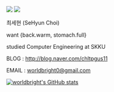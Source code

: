 <a href="http://blog.naver.com/chltpgus11"><img src="https://img.shields.io/badge/-blog-orange"></a>
<a href="https://www.acmicpc.net/user/worldbright"><img src="https://img.shields.io/badge/-baekjoon-blue"></a>


최세현 (SeHyun Choi)

want {back.warm, stomach.full}

studied Computer Engineering at SKKU

BLOG  : http://blog.naver.com/chltpgus11

EMAIL : worldbright0@gmail.com

[![worldbright's GitHub stats](https://github-readme-stats.vercel.app/api?username=worldbright)](https://github.com/worldbright/)
